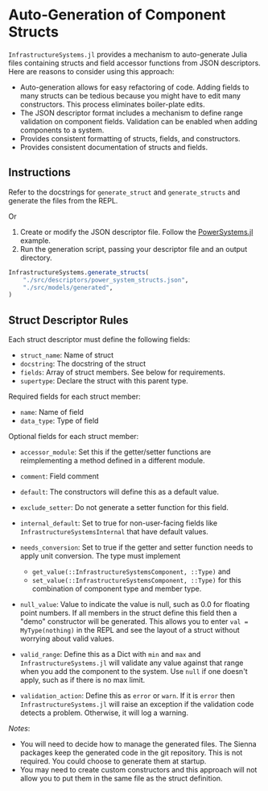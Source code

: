# Auto-Generation of Component Structs

`InfrastructureSystems.jl` provides a mechanism to auto-generate Julia files
containing structs and field accessor functions from JSON descriptors. Here are
reasons to consider using this approach:

  - Auto-generation allows for easy refactoring of code. Adding fields
    to many structs can be tedious because you might have to edit many
    constructors. This process eliminates boiler-plate edits.
  - The JSON descriptor format includes a mechanism to define range validation
    on component fields. Validation can be enabled when adding components to a
    system.
  - Provides consistent formatting of structs, fields, and constructors.
  - Provides consistent documentation of structs and fields.

## Instructions

Refer to the docstrings for `generate_struct` and `generate_structs` and generate the files from the REPL.

Or

 1. Create or modify the JSON descriptor file. Follow the
    [PowerSystems.jl](https://github.com/NREL-Sienna/PowerSystems.jl/blob/master/src/descriptors/power_system_structs.json)
    example.
 2. Run the generation script, passing your descriptor file and an output
    directory.

```julia
InfrastructureSystems.generate_structs(
    "./src/descriptors/power_system_structs.json",
    "./src/models/generated",
)
```

## Struct Descriptor Rules

Each struct descriptor must define the following fields:

  - `struct_name`: Name of struct
  - `docstring`: The docstring of the struct
  - `fields`: Array of struct members. See below for requirements.
  - `supertype`: Declare the struct with this parent type.

Required fields for each struct member:

  - `name`: Name of field
  - `data_type`: Type of field

Optional fields for each struct member:

  - `accessor_module`: Set this if the getter/setter functions are reimplementing a method defined in a different module.

  - `comment`: Field comment
  - `default`: The constructors will define this as a default value.
  - `exclude_setter`: Do not generate a setter function for this field.
  - `internal_default`: Set to true for non-user-facing fields like `InfrastructureSystemsInternal` that have default values.
  - `needs_conversion`: Set to true if the getter and setter function needs to apply unit conversion. The type must implement
    
      + `get_value(::InfrastructureSystemsComponent, ::Type)` and
      + `set_value(::InfrastructureSystemsComponent, ::Type)`
        for this combination of component type and member type.
  - `null_value`: Value to indicate the value is null, such as 0.0 for floating point numbers.
    If all members in the struct define this field then a "demo" constructor will be generated.
    This allows you to enter `val = MyType(nothing)` in the REPL and see the layout of a struct without worrying about valid values.
  - `valid_range`: Define this as a Dict with `min` and `max` and `InfrastructureSystems.jl` will validate any value against that range when you add the component to the system. Use `null` if one doesn't apply, such as if there is no max limit.
  - `validation_action`: Define this as `error` or `warn`. If it is `error` then `InfrastructureSystems.jl` will raise an exception if the validation code detects a problem. Otherwise, it will log a warning.

*Notes*:

  - You will need to decide how to manage the generated files. The Sienna packages keep the
    generated code in the git repository. This is not required.
    You could choose to generate them at startup.
  - You may need to create custom constructors and this approach will not allow
    you to put them in the same file as the struct definition.
